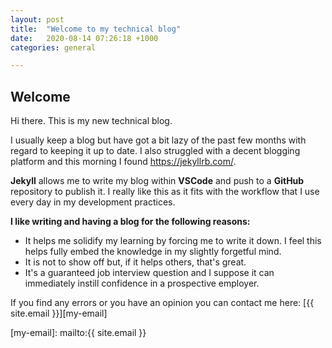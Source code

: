 ```yaml
---
layout: post
title:  "Welcome to my technical blog"
date:   2020-08-14 07:26:18 +1000
categories: general

---
```


## Welcome

Hi there. This is my new technical blog.

I usually keep a blog but have got a bit lazy of the past few months with regard to keeping it up to date. I also struggled with a decent blogging platform and this morning I found <https://jekyllrb.com/>.

**Jekyll** allows me to write my blog within **VSCode** and push to a **GitHub** repository to publish it. I really like this as it fits with the workflow that I use every day in my development practices.

**I like writing and having a blog for the following reasons:**

- It helps me solidify my learning by forcing me to write it down. I feel this helps fully embed the knowledge in my slightly forgetful mind.
- It is not to show off but, if it helps others, that's great.
- It's a guaranteed job interview question and I suppose it can immediately instill confidence in a prospective employer.

If you find any errors or you have an opinion you can contact me here: [{{ site.email }}][my-email]

[my-email]: mailto:{{ site.email }}